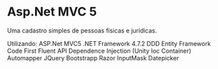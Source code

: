# Asp.Net MVC 5

Uma cadastro simples de pessoas físicas e jurídicas.

Utilizando:
	ASP.Net MVC5
	.NET Framework 4.7.2
	DDD
	Entity Framework
	Code First
	Fluent API
	Dependence Injection (Unity Ioc Container)
	Automapper
	JQuery
	Bootstrapp
	Razor
	InputMask
	Datepicker